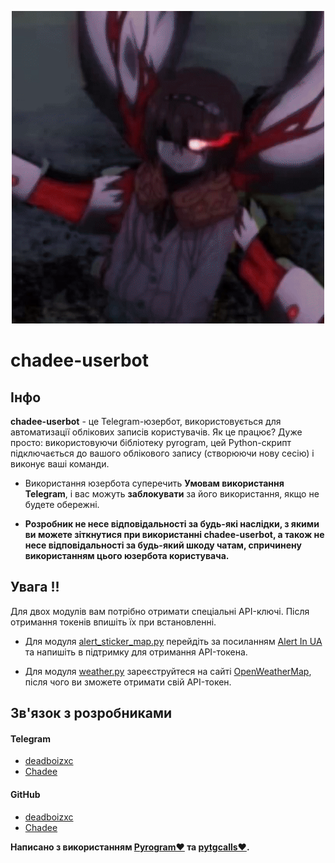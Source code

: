 <p align="center">
    <img src="images/avatar.gif" width="500" alt="chadee-userbot">
</p>

# chadee-userbot

## Інфо

**chadee-userbot** - це Telegram-юзербот, використовується для автоматизації облікових записів користувачів. Як це працює? Дуже просто: використовуючи бібліотеку pyrogram, цей Python-скрипт підключається до вашого облікового запису (створюючи нову сесію) і виконує ваші команди.

- Використання юзербота суперечить **Умовам використання Telegram**, і вас можуть **заблокувати** за його використання, якщо не будете обережні.

- **Розробник не несе відповідальності за будь-які наслідки, з якими ви можете зіткнутися при використанні chadee-userbot, а також не несе відповідальності за будь-який шкоду чатам, спричинену використанням цього юзербота користувача.**

## Увага !!

Для двох модулів вам потрібно отримати спеціальні API-ключі.
Після отримання токенів впишіть їх при встановленні.

- Для модуля [alert_sticker_map.py](https://github.com/chadeeeee/custom_modules/blob/master/alert_sticker_map.py) перейдіть за посиланням [Alert In UA](https://alerts.in.ua/en) та напишіть в підтримку для отримання API-токена.

- Для модуля [weather.py](https://github.com/chadeeeee/custom_modules/blob/master/weather.py) зареєструйтеся на сайті [OpenWeatherMap](https://home.openweathermap.org/users/sign_up), після чого ви зможете отримати свій API-токен.

## Зв'язок з розробниками

#### Telegram
- [deadboizxc](https://t.me/deadboizxc)
- [Chadee](http://t.me/chadeeeeeeeee)
#### GitHub
- [deadboizxc](https://github.com/deadboizxc)
- [Chadee](https://github.com/chadeeeee)


**Написано з використанням [Pyrogram❤️](https://github.com/pyrogram/pyrogram) та [pytgcalls❤️](https://github.com/MarshalX/tgcalls/tree/main/pytgcalls).**
